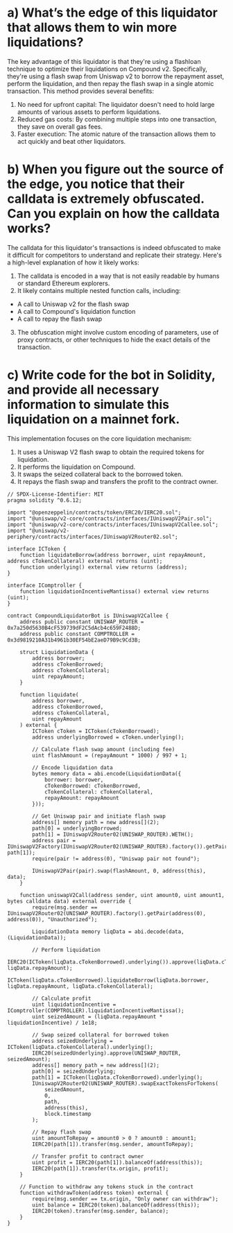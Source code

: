 # a) What’s the edge of this liquidator that allows them to win more liquidations?
The key advantage of this liquidator is that they're using a flashloan technique to optimize their liquidations on Compound v2. Specifically, they're using a flash swap from Uniswap v2 to borrow the repayment asset, perform the liquidation, and then repay the flash swap in a single atomic transaction. This method provides several benefits:
1. No need for upfront capital: The liquidator doesn't need to hold large amounts of various assets to perform liquidations.
2. Reduced gas costs: By combining multiple steps into one transaction, they save on overall gas fees.
3. Faster execution: The atomic nature of the transaction allows them to act quickly and beat other liquidators.

# b) When you figure out the source of the edge, you notice that their calldata is extremely obfuscated. Can you explain on how the calldata works?
The calldata for this liquidator's transactions is indeed obfuscated to make it difficult for competitors to understand and replicate their strategy. Here's a high-level explanation of how it likely works:
1. The calldata is encoded in a way that is not easily readable by humans or standard Ethereum explorers.
2. It likely contains multiple nested function calls, including: 
  - A call to Uniswap v2 for the flash swap
  - A call to Compound's liquidation function
  - A call to repay the flash swap
3. The obfuscation might involve custom encoding of parameters, use of proxy contracts, or other techniques to hide the exact details of the transaction.

# c) Write code for the bot in Solidity, and provide all necessary information to simulate this liquidation on a mainnet fork.
This implementation focuses on the core liquidation mechanism:
1. It uses a Uniswap V2 flash swap to obtain the required tokens for liquidation.
2. It performs the liquidation on Compound.
3. It swaps the seized collateral back to the borrowed token.
4. It repays the flash swap and transfers the profit to the contract owner.

```solidity
// SPDX-License-Identifier: MIT
pragma solidity ^0.6.12;

import "@openzeppelin/contracts/token/ERC20/IERC20.sol";
import "@uniswap/v2-core/contracts/interfaces/IUniswapV2Pair.sol";
import "@uniswap/v2-core/contracts/interfaces/IUniswapV2Callee.sol";
import "@uniswap/v2-periphery/contracts/interfaces/IUniswapV2Router02.sol";

interface ICToken {
    function liquidateBorrow(address borrower, uint repayAmount, address cTokenCollateral) external returns (uint);
    function underlying() external view returns (address);
}

interface IComptroller {
    function liquidationIncentiveMantissa() external view returns (uint);
}

contract CompoundLiquidatorBot is IUniswapV2Callee {
    address public constant UNISWAP_ROUTER = 0x7a250d5630B4cF539739dF2C5dAcb4c659F2488D;
    address public constant COMPTROLLER = 0x3d9819210A31b4961b30EF54bE2aeD79B9c9Cd3B;

    struct LiquidationData {
        address borrower;
        address cTokenBorrowed;
        address cTokenCollateral;
        uint repayAmount;
    }

    function liquidate(
        address borrower,
        address cTokenBorrowed,
        address cTokenCollateral,
        uint repayAmount
    ) external {
        ICToken cToken = ICToken(cTokenBorrowed);
        address underlyingBorrowed = cToken.underlying();

        // Calculate flash swap amount (including fee)
        uint flashAmount = (repayAmount * 1000) / 997 + 1;

        // Encode liquidation data
        bytes memory data = abi.encode(LiquidationData({
            borrower: borrower,
            cTokenBorrowed: cTokenBorrowed,
            cTokenCollateral: cTokenCollateral,
            repayAmount: repayAmount
        }));

        // Get Uniswap pair and initiate flash swap
        address[] memory path = new address[](2);
        path[0] = underlyingBorrowed;
        path[1] = IUniswapV2Router02(UNISWAP_ROUTER).WETH();
        address pair = IUniswapV2Factory(IUniswapV2Router02(UNISWAP_ROUTER).factory()).getPair(path[0], path[1]);
        require(pair != address(0), "Uniswap pair not found");

        IUniswapV2Pair(pair).swap(flashAmount, 0, address(this), data);
    }

    function uniswapV2Call(address sender, uint amount0, uint amount1, bytes calldata data) external override {
        require(msg.sender == IUniswapV2Router02(UNISWAP_ROUTER).factory().getPair(address(0), address(0)), "Unauthorized");

        LiquidationData memory liqData = abi.decode(data, (LiquidationData));

        // Perform liquidation
        IERC20(ICToken(liqData.cTokenBorrowed).underlying()).approve(liqData.cTokenBorrowed, liqData.repayAmount);
        ICToken(liqData.cTokenBorrowed).liquidateBorrow(liqData.borrower, liqData.repayAmount, liqData.cTokenCollateral);

        // Calculate profit
        uint liquidationIncentive = IComptroller(COMPTROLLER).liquidationIncentiveMantissa();
        uint seizedAmount = (liqData.repayAmount * liquidationIncentive) / 1e18;
        
        // Swap seized collateral for borrowed token
        address seizedUnderlying = ICToken(liqData.cTokenCollateral).underlying();
        IERC20(seizedUnderlying).approve(UNISWAP_ROUTER, seizedAmount);
        address[] memory path = new address[](2);
        path[0] = seizedUnderlying;
        path[1] = ICToken(liqData.cTokenBorrowed).underlying();
        IUniswapV2Router02(UNISWAP_ROUTER).swapExactTokensForTokens(
            seizedAmount,
            0,
            path,
            address(this),
            block.timestamp
        );

        // Repay flash swap
        uint amountToRepay = amount0 > 0 ? amount0 : amount1;
        IERC20(path[1]).transfer(msg.sender, amountToRepay);

        // Transfer profit to contract owner
        uint profit = IERC20(path[1]).balanceOf(address(this));
        IERC20(path[1]).transfer(tx.origin, profit);
    }

    // Function to withdraw any tokens stuck in the contract
    function withdrawToken(address token) external {
        require(msg.sender == tx.origin, "Only owner can withdraw");
        uint balance = IERC20(token).balanceOf(address(this));
        IERC20(token).transfer(msg.sender, balance);
    }
}
```
